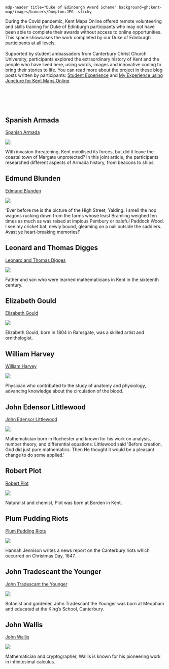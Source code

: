 `mdp-header title="Duke of Edinburgh Award Scheme" background=gh:kent-map/images/banners/Dumpton.JPG .sticky`

During the Covid pandemic, Kent Maps Online offered remote volunteering and skills training for Duke of Edinburgh participants who may not have been able to complete their awards without access to online opportunities. This space showcases the work completed by our Duke of Edinburgh participants at all levels. 
<br><br>
Supported by student ambassadors from Canterbury Christ Church University, participants explored the extraordinary history of Kent and the people who have lived here, using words, images and innovative coding to bring their stories to life. You can read more about the project in these blog posts written by participants: [Student Experience](https://blogs.canterbury.ac.uk/fahe/student-experience-duke-of-edinburgh-scheme/) and [My Experience using Juncture for Kent Maps Online](https://labs.jstor.org/blog/carina-chan-on-juncture-and-kent-maps/).

# &nbsp; 
<param class="cards">

## Spanish Armada

[Spanish Armada](/16c/16c-spanish-aramada)

![](https://raw.githubusercontent.com/kent-map/images/main/thumbnails/wartime_Spanish_Armada.jpg)

With invasion threatening, Kent mobilised its forces, but did it leave the coastal town of Margate unprotected? In this joint article, the participants researched different aspects of Armada history, from beacons to ships.

## Edmund Blunden

[Edmund Blunden](/20c/20c-blunden-biography)

![](https://raw.githubusercontent.com/kent-map/images/main/thumbnails/the_garden_of_england1.jpg)

'Ever before me is the picture of the High Street, Yalding. I smell the hop wagons rucking down from the farms whose least Bramling weighed ten times as much as was raised at impious Pembury or baleful Paddock Wood. I see my cricket bat, newly bound, gleaming on a nail outside the saddlers. Avast ye heart-breaking memories!'

## Leonard and Thomas Digges

[Leonard and Thomas Digges](/16c/16c-digges-biography)

![](https://raw.githubusercontent.com/kent-map/images/main/thumbnails/16c_Leonard_and_Thomas_Digges.jpg)

Father and son who were learned mathematicians in Kent in the sixteenth century.

## Elizabeth Gould

[Elizabeth Gould](/19c/19c-gould-biography)

![](https://raw.githubusercontent.com/kent-map/images/main/thumbnails/artists_Elizabeth_Gould.jpg)

Elizabeth Gould, born in 1804 in Ramsgate, was a skilled artist and ornithologist.

## William Harvey

[William Harvey](/17c/17c-william-harvey)

![](https://raw.githubusercontent.com/kent-map/images/main/thumbnails/garden_John_Tradescant.jpg)

Physician who contributed to the study of anatomy and physiology, advancing knowledge about the circulation of the blood.

## John Edensor Littlewood

[John Edensor Littlewood](/19c/19c-edensor-littlewood)

![](https://raw.githubusercontent.com/kent-map/images/main/thumbnails/science_John_Edensor_Littlewood.jpg)

Mathematician born in Rochester and known for his work on analysis, number theory, and differential equations. Littlewood said 'Before creation, God did just pure mathematics. Then He thought it would be a pleasant change to do some applied.' 

## Robert Plot

[Robert Plot](/17c/17c-robert-plot)

![](https://iiif.juncture-digital.org/thumbnail?url=https://upload.wikimedia.org/wikipedia/commons/a/ac/Plot_memorial%2C_Borden.jpg)

Naturalist and chemist, Plot was born at Borden in Kent.

## Plum Pudding Riots

[Plum Pudding Riots](/17c/17c-plum-pudding-riots)

![](https://raw.githubusercontent.com/kent-map/images/main/thumbnails/garden_John_Tradescant.jpg)

Hannah Jennison writes a news report on the Canterbury riots which occurred on Christmas Day, 1647.

## John Tradescant the Younger

[John Tradescant the Younger](/17c/17c-john-tradescant-younger)

![](https://raw.githubusercontent.com/kent-map/images/main/thumbnails/garden_John_Tradescant.jpg)

Botanist and gardener, John Tradescant the Younger was born at Meopham and educated at the King’s School, Canterbury.

## John Wallis

[John Wallis](/17c/17c-wallis-biography)

![](https://raw.githubusercontent.com/kent-map/images/main/thumbnails/garden_John_Tradescant.jpg)

Mathematician and cryptographer, Wallis is known for his pioneering work in infinitesimal calculus.

